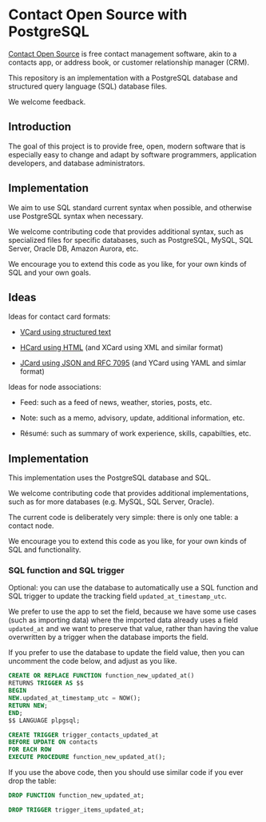 # Contact Open Source with PostgreSQL

[Contact Open Source](https://github.com/contactopensource) is free contact management software, akin to a contacts app, or address book, or customer relationship manager (CRM).

This repository is an implementation with a PostgreSQL database and structured query language (SQL) database files.

We welcome feedback.


## Introduction

The goal of this project is to provide free, open, modern software that is especially easy to change and adapt by software programmers, application developers, and database administrators.


## Implementation

We aim to use SQL standard current syntax when possible, and otherwise use PostgreSQL syntax when necessary.

We welcome contributing code that provides additional syntax, such as specialized files for specific databases, such as PostgreSQL, MySQL, SQL Server, Oracle DB, Amazon Aurora, etc.

We encourage you to extend this code as you like, for your own kinds of SQL and your own goals.


## Ideas

Ideas for contact card formats:

  * [VCard using structured text](https://wikipedia.org/wiki/VCard)

  * [HCard using HTML](https://wikipedia.org/wiki/HCard) (and XCard using XML and similar format)

  * [JCard using JSON and RFC 7095](https://tools.ietf.org/html/rfc7095) (and YCard using YAML and simlar format)

Ideas for node associations:

  * Feed: such as a feed of news, weather, stories, posts, etc.

  * Note: such as a memo, advisory, update, additional information, etc.

  * Résumé: such as summary of work experience, skills, capabilties, etc.


## Implementation

This implementation uses the PostgreSQL database and SQL.

We welcome contributing code that provides additional implementations, such as for more databases (e.g. MySQL, SQL Server, Oracle).

The current code is deliberately very simple: there is only one table: a contact node.

We encourage you to extend this code as you like, for your own kinds of SQL and functionality.


### SQL function and SQL trigger

Optional: you can use the database to automatically use
a SQL function and SQL trigger to update the tracking
field `updated_at_timestamp_utc`.

We prefer to use the app to set the field, because we
have some use cases (such as importing data) where the
imported data already uses a field `updated_at` and we
want to preserve that value, rather than having the value
overwritten by a trigger when the database imports the field.

If you prefer to use the database to update the field value,
then you can uncomment the code below, and adjust as you like.

```sql
CREATE OR REPLACE FUNCTION function_new_updated_at()
RETURNS TRIGGER AS $$
BEGIN
NEW.updated_at_timestamp_utc = NOW();
RETURN NEW;
END;
$$ LANGUAGE plpgsql;

CREATE TRIGGER trigger_contacts_updated_at
BEFORE UPDATE ON contacts
FOR EACH ROW
EXECUTE PROCEDURE function_new_updated_at();
```

If you use the above code, then you should use similar
code if you ever drop the table:

```sql
DROP FUNCTION function_new_updated_at;

DROP TRIGGER trigger_items_updated_at;
```

